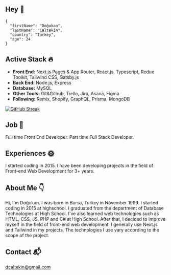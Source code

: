 ## Hey 👋

```
{
  "firstName": "Doğukan",
  "lastName": "Çaltekin",
  "country": "Turkey",
  "age": 24
}

```


## Active Stack 🔥

- **Front End:** Next.js Pages & App Router, React.js, Typescript, Redux Toolkit, Tailwind CSS, Gatsby.js
- **Back End:** Node.js, Express
- **Database:** MySQL
- **Other Tools:** Git&Github, Trello, Jira, Asana, Figma
- **Following:** Remix, Shopify, GraphQL, Prisma, MongoDB

[![GitHub Streak](https://github-readme-streak-stats.herokuapp.com?user=dcaltekin&theme=dark)](https://git.io/streak-stats)

## Job 🎉

Full time Front End Developer. Part time Full Stack Developer.

## Experiences 🌞

I started coding in 2015. I have been developing projects in the field of Front-end Web Development for 3+ years.

## About Me 👇


Hi, I'm Doğukan. I was born in Bursa, Turkey in November 1999. I started coding in 2015 at highschool. I graduated from the department of Database Technologies at High School. I've also learned web technologies such as HTML, CSS, JS, PHP and C# at High School. After that, I decided to improve myself in the field of front-end web development. I generally use Next.js and Tailwind in my projects. The technologies I use vary according to the scope of the project.

## Contact 📬

[dcaltekin@gmail.com](mailto:dcaltekin@gmail.com)

